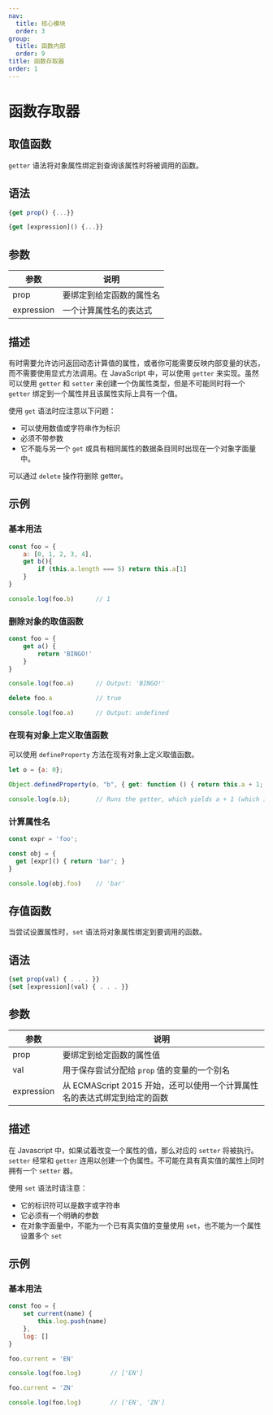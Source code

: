 ```yaml
---
nav:
  title: 核心模块
  order: 3
group:
  title: 函数内部
  order: 9
title: 函数存取器
order: 1
---
```


# 函数存取器

## 取值函数

`getter` 语法将对象属性绑定到查询该属性时将被调用的函数。

## 语法

```js
{get prop() {...}}

{get [expression]() {...}}
```

## 参数

| 参数       | 说明                     |
| ---------- | ------------------------ |
| prop       | 要绑定到给定函数的属性名 |
| expression | 一个计算属性名的表达式   |

## 描述

有时需要允许访问返回动态计算值的属性，或者你可能需要反映内部变量的状态，而不需要使用显式方法调用。在  JavaScript 中，可以使用 `getter` 来实现。虽然可以使用 `getter` 和 `setter` 来创建一个伪属性类型，但是不可能同时将一个 `getter` 绑定到一个属性并且该属性实际上具有一个值。

使用 `get` 语法时应注意以下问题：

- 可以使用数值或字符串作为标识
- 必须不带参数
- 它不能与另一个 `get` 或具有相同属性的数据条目同时出现在一个对象字面量中。

可以通过 `delete` 操作符删除 getter。

## 示例

### 基本用法

```js
const foo = {
    a: [0, 1, 2, 3, 4],
    get b(){
		if (this.a.length === 5) return this.a[1]
	}
}

console.log(foo.b)		// 1
```

### 删除对象的取值函数

```js
const foo = {
    get a() {
        return 'BINGO!'
    }
}

console.log(foo.a)		// Output: 'BINGO!'

delete foo.a			// true

console.log(foo.a)		// Output: undefined
```

### 在现有对象上定义取值函数

可以使用 `defineProperty` 方法在现有对象上定义取值函数。

```js
let o = {a: 0};

Object.definedProperty(o, "b", { get: function () { return this.a + 1; }});

console.log(o.b); 		// Runs the getter, which yields a + 1 (which is 1)
```

### 计算属性名

```js
const expr = 'foo';

const obj = {
  get [expr]() { return 'bar'; }
}

console.log(obj.foo) 	// 'bar'
```

## 存值函数

当尝试设置属性时，`set` 语法将对象属性绑定到要调用的函数。

## 语法

```js
{set prop(val) { . . . }}
{set [expression](val) { . . . }}
```

## 参数

| 参数       | 说明                                                         |
| ---------- | ------------------------------------------------------------ |
| prop       | 要绑定到给定函数的属性值                                     |
| val        | 用于保存尝试分配给 `prop` 值的变量的一个别名                 |
| expression | 从 ECMAScript 2015 开始，还可以使用一个计算属性名的表达式绑定到给定的函数 |

## 描述

在 Javascript 中，如果试着改变一个属性的值，那么对应的 `setter` 将被执行。`setter` 经常和 `getter` 连用以创建一个伪属性。不可能在具有真实值的属性上同时拥有一个 `setter` 器。

使用 `set` 语法时请注意：

- 它的标识符可以是数字或字符串
- 它必须有一个明确的参数
- 在对象字面量中，不能为一个已有真实值的变量使用 `set`，也不能为一个属性设置多个 `set`

## 示例

### 基本用法

```js
const foo = {
    set current(name) {
        this.log.push(name)
    },
    log: []
}

foo.current = 'EN'

console.log(foo.log)		// ['EN']

foo.current = 'ZN'

console.log(foo.log)		// ['EN', 'ZN']
```